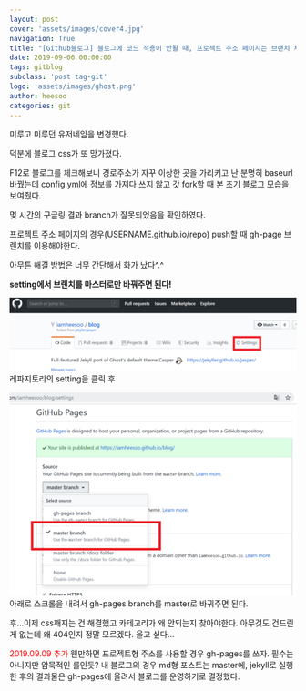 ```yaml
---
layout: post
cover: 'assets/images/cover4.jpg'
navigation: True
title: "[Github블로그] 블로그에 코드 적용이 안될 때, 프로젝트 주소 페이지는 브랜치 체크"
date: 2019-09-06 00:00:00
tags: gitblog
subclass: 'post tag-git'
logo: 'assets/images/ghost.png'
author: heesoo
categories: git
---
```

미루고 미루던 유저네임을 변경했다.

덕분에 블로그 css가 또 망가졌다. 

F12로 블로그를 체크해보니 경로주소가 자꾸 이상한 곳을 가리키고 난 분명히 baseurl 바꿨는데 config.yml에 정보를 가져다 쓰지 않고 갓 fork할 때 본 초기 블로그 모습을 보여줬다.

몇 시간의 구글링 결과 branch가 잘못되었음을 확인하였다.

프로젝트 주소 페이지의 경우(USERNAME.github.io/repo) push할 때 gh-page 브랜치를 이용해야한다.

아무튼 해결 방법은 너무 간단해서 화가 났다^.^

**setting에서 브랜치를 마스터로만 바꿔주면 된다!**

![setting](./assets/images/190906_1.PNG)
레파지토리의 setting을 클릭 후

![branch](./assets/images/190906_2.PNG)
아래로 스크롤을 내려서 gh-pages branch를 master로 바꿔주면 된다.

후...이제 css깨지는 건 해결했고 카테고리가 왜 안되는지 찾아야한다. 아무것도 건드린게 없는데 왜 404인지 정말 모르겠다. 울고 싶다...

<span style="color:red">2019.09.09 추가</span>
웬만하면 프로젝트형 주소를 사용할 경우 gh-pages를 쓰자.
필수는 아니지만 암묵적인 룰인듯?
내 블로그의 경우 md형 포스트는 master에, jekyll로 실행한 후의 결과물은 gh-pages에 올려서 블로그를 운영하기로 결정했다.
